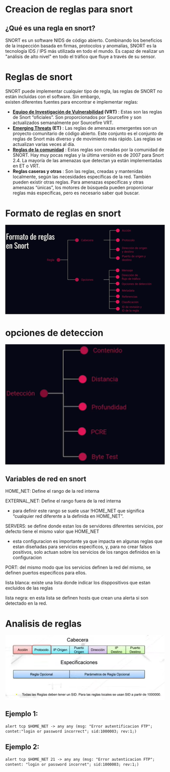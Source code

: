 # Creacion de reglas para snort

## ¿Qué es una regla en snort?
SNORT es un software NIDS de código abierto. 
Combinando los beneficios de la inspección basada en firmas, protocolos y anomalías, SNORT es la tecnología IDS / IPS más utilizada en todo el mundo.
Es capaz de realizar un "análisis de alto nivel" en todo el tráfico que fluye a través de su sensor.
# Reglas de snort
SNORT puede implementar cualquier tipo de regla, las reglas de SNORT no están incluidas con el software. Sin embargo,  
existen diferentes fuentes para encontrar e implementar reglas:
- **[Equipo de Investigación de Vulnerabilidad](https://en.wikipedia.org/wiki/Sourcefire_Vulnerability_Research_Team) (VRT)** : Estas son las reglas de Snort “oficiales”. Son proporcionados por Sourcefire y son actualizados semanalmente por Sourcefire VRT.
- **[Emerging Threats](https://ciberseguridad.blog/reglas-snort-deteccion-de-intrusos-y-uso-no-autorizado/Emerging%20Threats%20(ET)) (ET)** : Las reglas de amenazas emergentes son un proyecto comunitario de código abierto. Este conjunto es el conjunto de reglas de Snort más diverso y de movimiento más rápido. Las reglas se actualizan varias veces al día.
- **[Reglas de la comunidad](https://www.snort.org/downloads/#rule-downloads)** : Estas reglas son creadas por la comunidad de SNORT. Hay muy pocas reglas y la última versión es de 2007 para Snort 2.4. La mayoría de las amenazas que detectan ya están implementadas en ET o VRT.
- **Reglas caseras y otras** : Son las reglas, creadas y mantenidas localmente, según las necesidades específicas de la red. También pueden existir otras reglas. Para amenazas específicas y otras amenazas “únicas”, los motores de búsqueda pueden proporcionar reglas más específicas, pero es necesario saber qué buscar.

# Formato de reglas en snort
![formato](https://github.com/jhonybustamante/Implementacion-Snort-Ubuntu/blob/6d62dfb7b6c9ffbe46b200fea020154dfdcadd28/creacion%20de%20reglas%20para%20snort/Img-rules/1.PNG)

# opciones de deteccion
![deteccion](https://github.com/jhonybustamante/Implementacion-Snort-Ubuntu/blob/6d62dfb7b6c9ffbe46b200fea020154dfdcadd28/creacion%20de%20reglas%20para%20snort/Img-rules/2.PNG)

## Variables de red en snort

HOME_NET: Define el rango de la red interna

EXTERNAL_NET: Define el rango fuera de la red interna

- para definir este rango se suele usar !HOME_NET que significa “cualquier red diferente a la definida en HOME_NET”.

SERVERS: se define donde estan los de servidores diferentes servicios, por defecto tiene el mismo valor que HOME_NET

- esta configuracion es importante ya que impacta en algunas reglas que estan diseñadas para servicios especificos, y, para no crear falsos positivos, solo actuan sobre los servicios de los rangos definidos en la configuracion

PORT: del mismo modo que los servicios definen la red del mismo, se definen puertos especificos para ellos.

lista blanca: existe una lista donde indicar los disppositivos que estan excluidos de las reglas

lista negra: en esta lista se definen hosts que crean una alerta si son detectado en la red.

# Analisis de reglas
![analisis](https://github.com/jhonybustamante/Implementacion-Snort-Ubuntu/blob/ea733338b12c04b1b5b69b0c7882fed67b6e7d61/creacion%20de%20reglas%20para%20snort/Img-rules/4.PNG)

## Ejemplo 1:
```
alert tcp $HOME_NET -> any any (msg: "Error autentificacion FTP"; contet:"login or password incorrect"; sid:1000003; rev:1;)
```
## Ejemplo 2:
```
alert tcp $HOME_NET 21 -> any any (msg: "Error autenticacion FTP"; content: "login or password incorret"; sid:1000003; rev:1;) 
```



